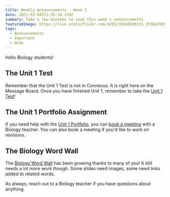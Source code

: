 ```yaml
---
title: Weekly Announcements - Week 5
date: 2021-03-04T21:35:34.159Z
summary: Take a few minutes to read this week's announcements
featuredImage: https://live.staticflickr.com/4255/35340280131_253b42509f_b.jpg
tags:
  - Announcements
  - Important
  - Hide
---
```

Hello Biology students!

## The Unit 1 Test

Remember that the Unit 1 Test is not in Connexus. It is right here on the Message Board. Once you have finished Unit 1, remember to take the [Unit 1 Test](/posts/unit-1-test/)!

## The Unit 1 Portfolio Assignment

If you need help with the [Unit 1 Portfolio](/posts/unit-1-portfolio-mitosis-vs-meiosis/), you can [book a meeting](/contact/) with a Biology teacher. You can also book a meeting if you'd like to work on revisions.

## The Biology Word Wall

The [Biology Word Wall](/posts/the-biology-word-wall/) has been growing thanks to many of you! It still needs a lot more work though. Some slides need images, some need links added to related words.

As always, reach out to a Biology teacher if you have questions about anything.
